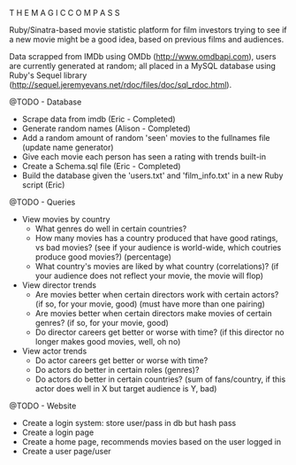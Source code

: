 T H E  M A G I C  C O M P A S S 

Ruby/Sinatra-based movie statistic platform for film investors trying to see if a new movie might be a good idea, based on previous films and audiences. 

Data scrapped from IMDb using OMDb (http://www.omdbapi.com), users are currently generated at random; all placed in a MySQL database using Ruby's Sequel library (http://sequel.jeremyevans.net/rdoc/files/doc/sql_rdoc.html). 



@TODO - Database
*	Scrape data from imdb (Eric - Completed)
*	Generate random names (Alison - Completed)
*	Add a random amount of random 'seen' movies to the fullnames file (update name generator)
*	Give each movie each person has seen a rating with trends built-in
*	Create a Schema.sql file (Eric - Completed)
*	Build the database given the 'users.txt' and 'film_info.txt' in a new Ruby script (Eric)

@TODO - Queries
*	View movies by country
	*	What genres do well in certain countries?
	*	How many movies has a country produced that have good ratings, vs bad movies? (see if your audience is world-wide, which coutries produce good movies?) (percentage)
	*	What country's movies are liked by what country (correlations)? (if your audience does not reflect your movie, the movie will flop)
*	View director trends 
	*	Are movies better when certain directors work with certain actors? (if so, for your movie, good) (must have more than one pairing)
	*	Are movies better when certain directors make movies of certain genres? (if so, for your movie, good)
	*	Do director careers get better or worse with time? (if this director no longer makes good movies, well, oh no)
*	View actor trends
	*	Do actor careers get better or worse with time?
	*	Do actors do better in certain roles (genres)?
	*	Do actors do better in certain countries? (sum of fans/country, if this actor does well in X but target audience is Y, bad)

@TODO - Website
*	Create a login system: store user/pass in db but hash pass 
*	Create a login page
*	Create a home page, recommends movies based on the user logged in 
*	Create a user page/user 
